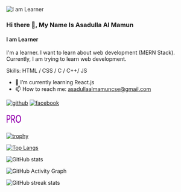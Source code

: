 ![I am Learner](https://scontent.fdac135-1.fna.fbcdn.net/v/t1.6435-9/53050798_142720023417956_3183967283542228992_n.jpg?_nc_cat=109&ccb=1-5&_nc_sid=19026a&_nc_ohc=smhsJB6-T5MAX8KNF1e&tn=U16LRqhIDodAXGxk&_nc_ht=scontent.fdac135-1.fna&oh=aa546aecfae58f007d433ff45fd97fc8&oe=61C607BC)

### Hi there 👋, My Name Is Asadulla Al Mamun
#### I am Learner


I'm a learner. I want to learn about web development (MERN Stack). Currently, I am trying to learn web development.

Skills: HTML / CSS / C / C++/ JS 

- 🌱 I’m currently learning React.js 
- 📫 How to reach me: asadullaalmamuncse@gmail.com 


[<img src='https://cdn.jsdelivr.net/npm/simple-icons@3.0.1/icons/github.svg' alt='github' height='40'>](https://github.com/Asadulla1)  [<img src='https://cdn.jsdelivr.net/npm/simple-icons@3.0.1/icons/facebook.svg' alt='facebook' height='40'>](https://www.facebook.com/riyad.nahin.5)  

<a href='https://github.com/pricing'><img src='https://raw.githubusercontent.com/acervenky/animated-github-badges/master/assets/pro.gif' width='40' height='40'></a> 

[![trophy](https://github-profile-trophy.vercel.app/?username=Asadulla1)](https://github.com/ryo-ma/github-profile-trophy)

[![Top Langs](https://github-readme-stats.vercel.app/api/top-langs/?username=Asadulla1)](https://github.com/anuraghazra/github-readme-stats)

![GitHub stats](https://github-readme-stats.vercel.app/api?username=Asadulla1&show_icons=true&count_private=true)  

![GitHub Activity Graph](https://activity-graph.herokuapp.com/graph?username=Asadulla1)  

![GitHub streak stats](https://github-readme-streak-stats.herokuapp.com/?user=Asadulla1)  

